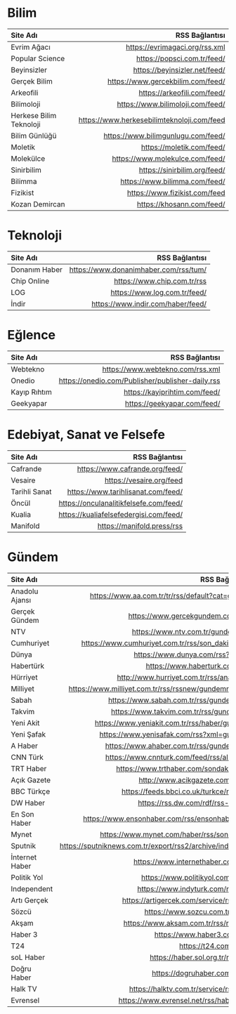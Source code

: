 # Bilim

| Site Adı | RSS Bağlantısı |
|:-------- | -----------:|
| Evrim Ağacı | https://evrimagaci.org/rss.xml |
| Popular Science | https://popsci.com.tr/feed/ |
| Beyinsizler | https://beyinsizler.net/feed/ |
| Gerçek Bilim | https://www.gercekbilim.com/feed/ |
| Arkeofili | https://arkeofili.com/feed/ |
| Bilimoloji | https://www.bilimoloji.com/feed/ |
| Herkese Bilim Teknoloji | https://www.herkesebilimteknoloji.com/feed |
| Bilim Günlüğü | https://www.bilimgunlugu.com/feed/ |
| Moletik | https://moletik.com/feed/ |
| Molekülce | https://www.molekulce.com/feed/ |
| Sinirbilim | https://sinirbilim.org/feed/ |
| Bilimma | https://www.bilimma.com/feed/ |
| Fizikist | https://www.fizikist.com/feed |
| Kozan Demircan | https://khosann.com/feed/ |

# Teknoloji
| Site Adı | RSS Bağlantısı |
|:-------- | -----------:|
| Donanım Haber | https://www.donanimhaber.com/rss/tum/ |
| Chip Online | https://www.chip.com.tr/rss |
| LOG | https://www.log.com.tr/feed/ |
| İndir | https://www.indir.com/haber/feed/ |

# Eğlence
| Site Adı | RSS Bağlantısı |
|:-------- | -----------:|
| Webtekno | https://www.webtekno.com/rss.xml |
| Onedio | https://onedio.com/Publisher/publisher-daily.rss |
| Kayıp Rıhtım | https://kayiprihtim.com/feed/ |
| Geekyapar | https://geekyapar.com/feed/ |

# Edebiyat, Sanat ve Felsefe
| Site Adı | RSS Bağlantısı |
|:-------- | -----------:|
| Cafrande | https://www.cafrande.org/feed/ |
| Vesaire | https://vesaire.org/feed |
| Tarihli Sanat | https://www.tarihlisanat.com/feed/ |
| Öncül | https://onculanalitikfelsefe.com/feed/ |
| Kualia | https://kualiafelsefedergisi.com/feed/ |
| Manifold | https://manifold.press/rss |

# Gündem

| Site Adı | RSS Bağlantısı |
|:-------- | -----------:|
| Anadolu Ajansı | https://www.aa.com.tr/tr/rss/default?cat=guncel |
| Gerçek Gündem | https://www.gercekgundem.com/rss |
| NTV | https://www.ntv.com.tr/gundem.rss|
| Cumhuriyet | https://www.cumhuriyet.com.tr/rss/son_dakika.xml|
| Dünya | https://www.dunya.com/rss?dunya |
| Habertürk | https://www.haberturk.com/rss |
| Hürriyet | http://www.hurriyet.com.tr/rss/anasayfa |
| Milliyet | https://www.milliyet.com.tr/rss/rssnew/gundemrss.xml |
| Sabah | https://www.sabah.com.tr/rss/gundem.xml |
| Takvim | https://www.takvim.com.tr/rss/guncel.xml |
| Yeni Akit | https://www.yeniakit.com.tr/rss/haber/gundem |
| Yeni Şafak | https://www.yenisafak.com/rss?xml=gundem |
| A Haber | https://www.ahaber.com.tr/rss/gundem.xml |
| CNN Türk | https://www.cnnturk.com/feed/rss/all/news |
| TRT Haber | https://www.trthaber.com/sondakika.rss |
| Açık Gazete | http://www.acikgazete.com/feed/ |
| BBC Türkçe | https://feeds.bbci.co.uk/turkce/rss.xml |
| DW Haber | https://rss.dw.com/rdf/rss-tur-all |
| En Son Haber | https://www.ensonhaber.com/rss/ensonhaber.xml |
| Mynet | https://www.mynet.com/haber/rss/sondakika |
| Sputnik | https://sputniknews.com.tr/export/rss2/archive/index.xml |
| İnternet Haber | https://www.internethaber.com/rss |
| Politik Yol | https://www.politikyol.com/feed/ |
| Independent | https://www.indyturk.com/rss.xml |
| Artı Gerçek | https://artigercek.com/service/rss.php |
| Sözcü | https://www.sozcu.com.tr/feed/ |
| Akşam | https://www.aksam.com.tr/rss/rss.asp |
| Haber 3 | https://www.haber3.com/rss |
| T24 | https://t24.com.tr/rss |
| soL Haber | https://haber.sol.org.tr/rss.xml |
| Doğru Haber | https://dogruhaber.com.tr/rss |
| Halk TV | https://halktv.com.tr/service/rss.php |
| Evrensel | https://www.evrensel.net/rss/haber.xml |



